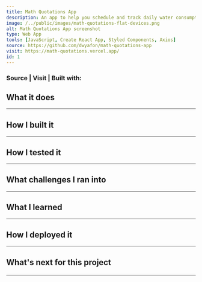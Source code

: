 ```yaml
---
title: Math Quotations App
description: An app to help you schedule and track daily water consumption 
image: /../public/images/math-quotations-flat-devices.png
alt: Math Quotations App screenshot
type: Web App
tools: [JavaScript, Create React App, Styled Components, Axios]
source: https://github.com/dwyafon/math-quotations-app
visit: https://math-quotations.vercel.app/
id: 1
---
```


<main className='main sm:mx-4 md:mx-8 max-w-screen-md lg:mx-48 xl:mx-96 lg:mb-36 text-black dark:text-cream'>

<h3><span className='anchor'>Source</span> | <span className='anchor'>Visit</span> | <span>Built with: <span className='text-cream'></span> </span></h3>

<h2>What it does</h2>

---

<h2>How I built it</h2>

---

<h2>How I tested it</h2>

---

<h2>What challenges I ran into</h2>

---

<h2>What I learned</h2>

---

<h2>How I deployed it</h2>

---

<h2>What's next for this project

---

</main>